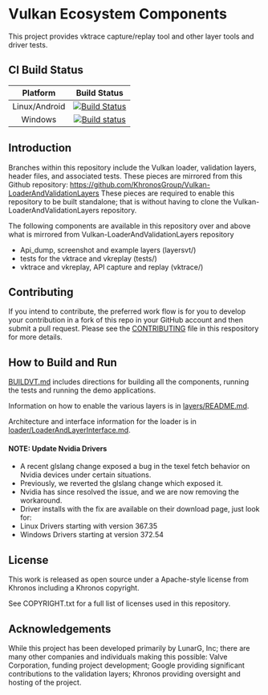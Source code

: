 # Vulkan Ecosystem Components

This project provides vktrace capture/replay tool and other layer tools and driver tests.

## CI Build Status
| Platform | Build Status |
|:--------:|:------------:|
| Linux/Android | [![Build Status](https://travis-ci.org/LunarG/VulkanTools.svg?branch=master)](https://travis-ci.org/LunarG/VulkanTools) |
| Windows | [![Build status](https://ci.appveyor.com/api/projects/status/2ncmy766ufb2hnh2/branch/master?svg=true)](https://ci.appveyor.com/project/karl-lunarg/vulkantools/branch/master) |

## Introduction

Branches within this repository include the Vulkan loader, validation layers, header files, and associated tests.  These pieces are mirrored from this Github repository:
https://github.com/KhronosGroup/Vulkan-LoaderAndValidationLayers
These pieces are required to enable this repository to be built standalone; that is without having to clone the Vulkan-LoaderAndValidationLayers repository.

The following components are available in this repository over and above what is mirrored from Vulkan-LoaderAndValidationLayers repository
- Api_dump, screenshot and example layers (layersvt/)
- tests for the vktrace and vkreplay (tests/)
- vktrace and vkreplay, API capture and replay  (vktrace/)

## Contributing

If you intend to contribute, the preferred work flow is for you to develop your contribution
in a fork of this repo in your GitHub account and then submit a pull request.
Please see the [CONTRIBUTING](CONTRIBUTING.md) file in this respository for more details.

## How to Build and Run

[BUILDVT.md](BUILDVT.md)
includes directions for building all the components, running the tests and running the demo applications.

Information on how to enable the various layers is in
[layers/README.md](layers/README.md).

Architecture and interface information for the loader is in
[loader/LoaderAndLayerInterface.md](loader/LoaderAndLayerInterface.md).

#### **NOTE**: Update Nvidia Drivers
- A recent glslang change exposed a bug in the texel fetch behavior on Nvidia devices under certain situations.
- Previously, we reverted the glslang change which exposed it.
- Nvidia has since resolved the issue, and we are now removing the workaround.
- Driver installs with the fix are available on their download page, just look for:
 - Linux Drivers starting with version 367.35
 - Windows Drivers starting at version 372.54

## License
This work is released as open source under a Apache-style license from Khronos including a Khronos copyright.

See COPYRIGHT.txt for a full list of licenses used in this repository.

## Acknowledgements
While this project has been developed primarily by LunarG, Inc; there are many other
companies and individuals making this possible: Valve Corporation, funding
project development; Google providing significant contributions to the validation layers;
Khronos providing oversight and hosting of the project.
